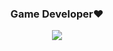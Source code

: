 

<!--<div align=center>	
  
  [![Hits](https://hits.seeyoufarm.com/api/count/incr/badge.svg?url=https%3A%2F%2Fgithub.com%2Fekgp3987&count_bg=%23FFCAF8&title_bg=%23D6BBFF&icon=hey.svg&icon_color=%23E7E7E7&title=hits&edge_flat=false)](https://github.com/ekgp3987)
  
</div>
--!>
<h3 align="center"> Game Developer♥ </h3>

<div align="center">
<img src="https://github-readme-stats.vercel.app/api/top-langs/?username=ekgp3987&layout=compact&theme=buefy"/></div>


